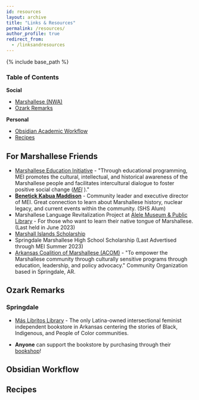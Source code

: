 ```yaml
---
id: resources
layout: archive
title: "Links & Resources"
permalink: /resources/
author_profile: true
redirect_from:
  - /linksandresources
---
```


{% include base_path %}

### Table of Contents

**Social**
- [Marshallese (NWA)](#for-mashallese-friends)
- [Ozark Remarks](#ozark-remarks)

**Personal**
- [Obsidian Academic Workflow](#obsidian-workflow)
- [Recipes](#recipes)
## For Marshallese Friends

- [Marshallese Education Initiative](http://mei.ngo/) - "Through educational programming, MEI promotes the cultural, intellectual, and historical awareness of the Marshallese people and facilitates intercultural dialogue to foster positive social change ([_MEI_](https://www.mei.ngo/) )."
- [**Benetick Kabua Maddison**](https://www.facebook.com/benetickmaddison?__cft__[0]=AZUa5jH_4_8jBrQGUsRl0nsb4EyaHaOfjSEnbxFdLTebOnfX1sCQQ2SXDnTfPkvcSwPUbUND3FA5qPndxdUGvG4KXH0JMCcqq_YUnfC5zBM6v8CSFJXlPnkBqc4WOHriW-ZdJrc5leZ1N3UCurmfq9P-d1ZR1BgvdvSP7-ziGHzQWYxLhFvGp08o5sVMCnhXKt0&__tn__=-UC%2CP-y-R) - Community leader and executive director of MEI. Great connection to learn about Marshallese history, nuclear legacy, and current events within the community. (SHS Alum)
- Marshallese Language Revitalization Project at [Alele Museum & Public Library](https://www.facebook.com/alelemuseum) - For those who want to learn their native tongue of Marshallese. (Last held in June 2023)
- [Marshall Islands Scholarship](https://www.facebook.com/RMISGLB)
- Springdale Marshallese High School Scholarship (Last Advertised through MEI Summer 2023)
- [Arkansas Coalition of Marshallese (ACOM)](https://www.facebook.com/ArkanasasCoalitionofMarshallese) - "To empower the Marshallese community through culturally sensitive programs through education, leadership, and policy advocacy." Community Organization based in Springdale, AR.


## Ozark Remarks
### Springdale
- [Más Libritos Library](https://mas-libritos-bookstore.square.site/) - The only Latina-owned intersectional feminist independent bookstore in Arkansas centering the stories of Black, Indigenous, and People of Color communities.

- **Anyone** can support the bookstore by purchasing through their [bookshop](https://bookshop.org/shop/maslibritosbookstore)!

## Obsidian Workflow

## Recipes
